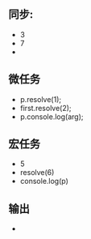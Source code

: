 ## 同步:
- 3
- 7
- 

## 微任务
- p.resolve(1);
- first.resolve(2);
- p.console.log(arg);

## 宏任务
- 5
- resolve(6)
- console.log(p)

## 输出
- 